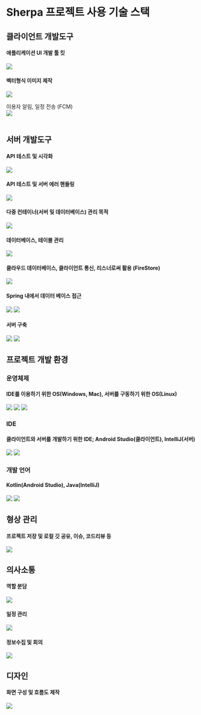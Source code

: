 # Sherpa 프로젝트 사용 기술 스택
## 클라이언트 개발도구
#### 애플리케이션 UI 개발 툴 킷  
<img src="https://img.shields.io/badge/jetpackcompose-4285F4?style=for-the-badge&logo=jetpackcompose&logoColor=white">  

#### 벡터형식 이미지 제작  
<img src="https://img.shields.io/badge/figma-F24E1E?style=for-the-badge&logo=figma&logoColor=white">  

이용자 알림, 일정 전송 (FCM)  
<img src="https://img.shields.io/badge/firebase-DD2C00?style=for-the-badge&logo=firebase&logoColor=white">  
<br>

## 서버 개발도구
#### API 테스트 및 시각화  
<img src="https://img.shields.io/badge/Swagger-85EA2D?style=for-the-badge&logo=Swagger&logoColor=white">  

#### API 테스트 및 서버 에러 핸들링  
<img src="https://img.shields.io/badge/postman-FF6C37?style=for-the-badge&logo=postman&logoColor=white">  

#### 다중 컨테이너(서버 및 데이터베이스) 관리 목적  
<img src="https://img.shields.io/badge/docker-%230db7ed.svg?style=for-the-badge&logo=docker&logoColor=white">  

#### 데이터베이스, 테이블 관리  
<img src="https://img.shields.io/badge/mariaDB-003545?style=for-the-badge&logo=mariaDB&logoColor=white">  

#### 클라우드 데이터베이스, 클라이언트 통신, 리스너로써 활용 (FireStore)  
<img src="https://img.shields.io/badge/firebase-FFCA28?style=for-the-badge&logo=firebase&logoColor=white">  

#### Spring 내에서 데이터 베이스 접근  
<img src="https://img.shields.io/badge/Hibernate-59666C?style=for-the-badge&logo=Hibernate&logoColor=white"> 
<img src="https://img.shields.io/badge/JPA-2C3E50?style=for-the-badge&logo=Java&logoColor=white">  

#### 서버 구축  
<img src="https://img.shields.io/badge/Spring-6DB33F?style=for-the-badge&logo=Spring&logoColor=white">
<img src="https://img.shields.io/badge/springboot-6DB33F?style=for-the-badge&logo=springboot&logoColor=white">  
<br>

## 프로젝트 개발 환경
### 운영체제
#### IDE를 이용하기 위한 OS(Windows, Mac), 서버를 구동하기 위한 OS(Linux)  
<img src="https://img.shields.io/badge/android-34A853?style=for-the-badge&logo=android&logoColor=white">
<img src="https://img.shields.io/badge/macos-000000?style=for-the-badge&logo=macos&logoColor=white">
<img src="https://img.shields.io/badge/Amazon%20EC2-FF9900?style=for-the-badge&logo=Amazon%20EC2&logoColor=white">  

### IDE
#### 클라이언트와 서버를 개발하기 위한 IDE; Android Studio(클라이언트), IntelliJ(서버)  
<img src="https://img.shields.io/badge/androidstudio-3DDC84?style=for-the-badge&logo=androidstudio&logoColor=white">
<img src="https://img.shields.io/badge/intellijidea-000000?style=for-the-badge&logo=intellijidea&logoColor=white">  

### 개발 언어
#### Kotlin(Android Studio), Java(IntelliJ)  
<img src="https://img.shields.io/badge/Kotlin-7F52FF?style=for-the-badge&logo=Kotlin&logoColor=white"> 
<img src="https://img.shields.io/badge/java-007396?style=for-the-badge&logo=java&logoColor=white">  
<br>

## 형상 관리
#### 프로젝트 저장 및 로컬 깃 공유, 이슈, 코드리뷰 등  
<img src="https://img.shields.io/badge/github-181717?style=for-the-badge&logo=github&logoColor=white">
<br>

## 의사소통
#### 역할 분담  
<img src="https://img.shields.io/badge/jira-0052CC?style=for-the-badge&logo=jira&logoColor=white">  

#### 일정 관리  
<img src="https://img.shields.io/badge/googlecalendar-4285F4?style=for-the-badge&logo=googlecalendar&logoColor=white">

#### 정보수집 및 회의  
<img src="https://img.shields.io/badge/discord-5865F2?style=for-the-badge&logo=discord&logoColor=white">  
<br>

## 디자인
#### 화면 구성 및 흐름도 제작  
<img src="https://img.shields.io/badge/figma-F24E1E?style=for-the-badge&logo=figma&logoColor=white">
